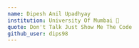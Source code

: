```yaml
---
name: Dipesh Anil Upadhyay
institution: University Of Mumbai 🚩 
quote: Don't Talk Just Show Me The Code
github_user: dips98
---
```

